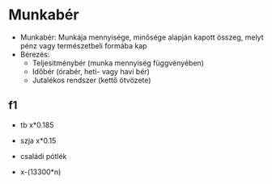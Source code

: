 # Munkabér
- Munkabér: Munkája mennyisége, minősége alapján kapott összeg, melyt pénz vagy természetbeli formába kap 
- Bérezés: 
    - Teljesitménybér (munka mennyiség függvényében)
    - Időbér (órabér, heti- vagy havi bér)
    - Jutalékos rendszer (kettő ötvözete)

## f1
- tb x*0.185
- szja x*0.15

- családi pótlék    
 - x-(13300*n) 
